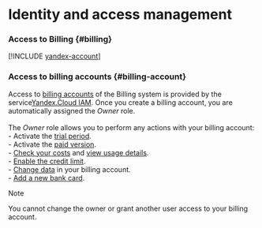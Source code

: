 # Identity and access management

### **Access to Billing** {#billing}

[!INCLUDE [yandex-account](../_includes/yandex-account.md)]

### **Access to billing accounts** {#billing-account}

Access to [billing accounts](../concepts/billing-account.md) of the Billing system is provided by the service[Yandex.Cloud IAM](../../iam/).
Once you create a billing account, you are automatically assigned the _Owner_ role.
<br/><br/>The _Owner_ role allows you to perform any actions with your billing account: <br/>- Activate the [trial period](../trial/activation.md).<br/>- Activate the [paid version](../operations/activate-commercial.md).<br/>- [Check your costs](../operations/check-diagram.md) and [view usage details](../operations/check-charges.md).<br/>- [Enable the credit limit](../concepts/credit-limit.md). <br/>- [Change data](../operations/change-data.md) in your billing account.<br/>- [Add a new bank card](../operations/pin-card.md).

> [!NOTE]
> 
> You cannot change the owner or grant another user access to your billing account.

